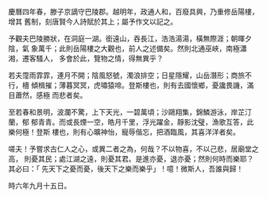 慶曆四年春，滕子京謫守巴陵郡。越明年，政通人和，百廢具興，乃重修岳陽樓，增其
舊制，刻唐賢今人詩賦於其上；屬予作文以記之。

予觀夫巴陵勝狀，在洞庭一湖。銜遠山，吞長江，浩浩湯湯，橫無際涯；朝暉夕陰，氣
象萬千；此則岳陽樓之大觀也，前人之述備矣。然則北通巫峽，南極瀟湘，遷客騷人，
多會於此，覽物之情，得無異乎？

若夫霪雨霏霏，連月不開；陰風怒號，濁浪排空；日星隱耀，山岳潛形；商旅不行，檣
傾楫摧；薄暮冥冥，虎嘯猿啼。登斯樓也，則有去國懷鄉，憂讒畏譏，滿目蕭然，感極
而悲者矣。

至若春和景明，波瀾不驚，上下天光，一碧萬頃；沙鷗翔集，錦鱗游泳，岸芷汀蘭，郁
郁青青。而或長煙一空，皓月千里，浮光躍金，靜影沈璧，漁歌互答，此樂何極！登斯
樓也，則有心曠神怡，寵辱偕忘，把酒臨風，其喜洋洋者矣。

嗟夫！予嘗求古仁人之心，或異二者之為，何哉？不以物喜，不以己悲，居廟堂之高，
則憂其民；處江湖之遠，則憂其君。是進亦憂，退亦憂；然則何時而樂耶？其必曰：「
先天下之憂而憂，後天下之樂而樂乎」！噫！微斯人，吾誰與歸！

時六年九月十五日。

